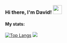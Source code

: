 
### Hi there, I'm David! <img src="https://github.com/TheDudeThatCode/TheDudeThatCode/blob/master/Assets/Hi.gif" width="29">

#### My stats:

[![Top Langs](https://github-readme-stats.vercel.app/api/top-langs/?username=davidpokol&layout=donut&theme=github_dark_dimmed)](https://github.com/davidpokol?tab=repositories)
<img  src="https://raw.githubusercontent.com/Trilokia/Trilokia/379277808c61ef204768a61bbc5d25bc7798ccf1/bottom_header.svg" />
